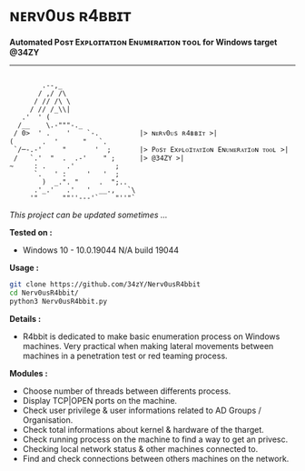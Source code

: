 # ɴᴇʀᴠ0ᴜs ʀ4ʙʙɪᴛ
**Automated Pᴏsᴛ Exᴘʟᴏɪᴛᴀᴛɪᴏɴ Eɴᴜᴍᴇʀᴀᴛɪᴏɴ ᴛᴏᴏʟ for Windows target @34ZY**

-----------------------------------


```text

        .--,_
       / ,/ /\
      / // /\ \
     / // /_\\|
   .'  ' (
  /__    \.-"""-._
 / 0>  ' .    '    `-.          |> ɴᴇʀᴠ0ᴜs ʀ4ʙʙɪᴛ >|
(       .  '      "   `.        
 `/─-.-'     "       '  ;       |> Pᴏsᴛ Exᴘʟᴏɪᴛᴀᴛɪᴏɴ Eɴᴜᴍᴇʀᴀᴛɪᴏɴ ᴛᴏᴏʟ >|
 /   `.'  "  .  .-'    " ;   	|> @34ZY >|
~     : .     .'          ;
      `.   ' :     '   '  ;
        )  _.". "     .  ";..
      .'_.'   .'   '  __.,   `\
     '"      ""''---'`    "''"`

```
*This project can be updated sometimes ...*

**Tested on :**

- Windows 10 - 10.0.19044 N/A build 19044
 
**Usage :**

```bash 
git clone https://github.com/34zY/Nerv0usR4bbit
cd Nerv0usR4bbit/
python3 Nerv0usR4bbit.py
```

**Details :** 

- R4bbit is dedicated to make basic enumeration process on Windows machines. Very practical when making lateral movements between machines in a penetration test or red teaming process.

**Modules :** 

-  Choose number of threads between differents process.
-  Display TCP|OPEN ports on the machine.
-  Check user privilege & user informations related to AD Groups / Organisation.
-  Check total informations about kernel & hardware of the tharget.
-  Check running process on the machine to find a way to get an privesc.
-  Checking local network status & other machines connected to.
-  Find and check connections between others machines on the network.


